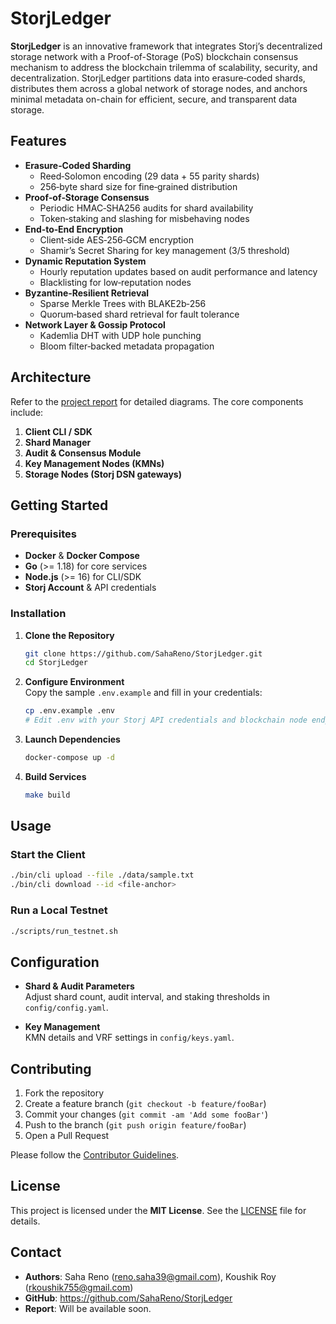 # StorjLedger

**StorjLedger** is an innovative framework that integrates Storj’s decentralized storage network with a Proof-of-Storage (PoS) blockchain consensus mechanism to address the blockchain trilemma of scalability, security, and decentralization. StorjLedger partitions data into erasure‑coded shards, distributes them across a global network of storage nodes, and anchors minimal metadata on-chain for efficient, secure, and transparent data storage.

## Features

- **Erasure‑Coded Sharding**  
  - Reed‑Solomon encoding (29 data + 55 parity shards)  
  - 256‑byte shard size for fine‑grained distribution  
- **Proof‑of‑Storage Consensus**  
  - Periodic HMAC‑SHA256 audits for shard availability  
  - Token‑staking and slashing for misbehaving nodes  
- **End‑to‑End Encryption**  
  - Client‑side AES‑256‑GCM encryption  
  - Shamir’s Secret Sharing for key management (3/5 threshold)  
- **Dynamic Reputation System**  
  - Hourly reputation updates based on audit performance and latency  
  - Blacklisting for low‑reputation nodes  
- **Byzantine‑Resilient Retrieval**  
  - Sparse Merkle Trees with BLAKE2b‑256  
  - Quorum‑based shard retrieval for fault tolerance  
- **Network Layer & Gossip Protocol**  
  - Kademlia DHT with UDP hole punching  
  - Bloom filter‑backed metadata propagation  

## Architecture

Refer to the [project report](docs/report.pdf) for detailed diagrams. The core components include:

1. **Client CLI / SDK**  
2. **Shard Manager**  
3. **Audit & Consensus Module**  
4. **Key Management Nodes (KMNs)**  
5. **Storage Nodes (Storj DSN gateways)**  

## Getting Started

### Prerequisites

- **Docker** & **Docker Compose**  
- **Go** (>= 1.18) for core services  
- **Node.js** (>= 16) for CLI/SDK  
- **Storj Account** & API credentials  

### Installation

1. **Clone the Repository**  
   ```bash
   git clone https://github.com/SahaReno/StorjLedger.git
   cd StorjLedger
   ```

2. **Configure Environment**  
   Copy the sample `.env.example` and fill in your credentials:  
   ```bash
   cp .env.example .env
   # Edit .env with your Storj API credentials and blockchain node endpoints
   ```

3. **Launch Dependencies**  
   ```bash
   docker-compose up -d
   ```

4. **Build Services**  
   ```bash
   make build
   ```

## Usage

### Start the Client

```bash
./bin/cli upload --file ./data/sample.txt
./bin/cli download --id <file‑anchor>
```

### Run a Local Testnet

```bash
./scripts/run_testnet.sh
```

## Configuration

- **Shard & Audit Parameters**  
  Adjust shard count, audit interval, and staking thresholds in `config/config.yaml`.

- **Key Management**  
  KMN details and VRF settings in `config/keys.yaml`.

## Contributing

1. Fork the repository  
2. Create a feature branch (`git checkout -b feature/fooBar`)  
3. Commit your changes (`git commit -am 'Add some fooBar'`)  
4. Push to the branch (`git push origin feature/fooBar`)  
5. Open a Pull Request

Please follow the [Contributor Guidelines](CONTRIBUTING.md).

## License

This project is licensed under the **MIT License**. See the [LICENSE](LICENSE) file for details.

## Contact

- **Authors**: Saha Reno (<reno.saha39@gmail.com>), Koushik Roy (<rkoushik755@gmail.com>)  
- **GitHub**: https://github.com/SahaReno/StorjLedger  
- **Report**: Will be available soon.  
